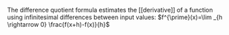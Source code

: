 The difference quotient formula estimates the [[derivative]] of a function using infinitesimal differences between input values:
$f^{\prime}(x)=\lim _{h \rightarrow 0} \frac{f(x+h)-f(x)}{h}$